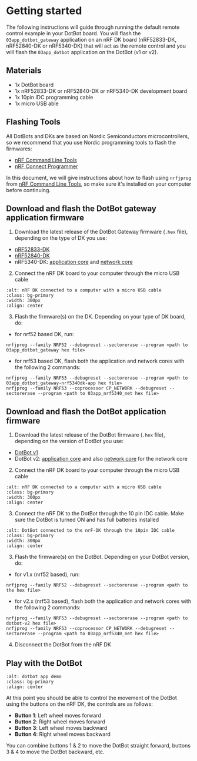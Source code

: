 # Getting started

The following instructions will guide through running the default remote
control example in your DotBot board. You will flash the `03app_dotbot_gateway`
application on an nRF DK board (nRF52833-DK, nRF52840-DK or nRF5340-DK) that will
act as the remote control and you will flash the `03app_dotbot` application on
the DotBot (v1 or v2).

## Materials

- 1x DotBot board
- 1x nRF52833-DK or nRF52840-DK or nRF5340-DK development board
- 1x 10pin IDC programming cable
- 1x micro USB able

## Flashing Tools

All DotBots and DKs are based on Nordic Semiconductors microcontrollers, so
we recommend that you use Nordic programming tools to flash the firmwares:

- [nRF Command Line Tools][nrf-cli-tools]
- [nRF Connect Programmer][nrf-connect-programmer]

In this document, we will give instructions about how to flash using `nrfjprog`
from [nRF Command Line Tools][nrf-cli-tools], so make sure it's installed on your
computer before continuing.

## Download and flash the DotBot gateway application firmware

1. Download the latest release of the DotBot Gateway firmware (`.hex` file),
  depending on the type of DK you use:
  - [nRF52833-DK][dotbot-gateway-hex-nrf52833dk]
  - [nRF52840-DK][dotbot-gateway-hex-nrf52840dk]
  - nRF5340-DK: [application core][dotbot-gateway-hex-nrf5340dk-app] and
    [network core][hex-nrf5340dk-net]

2. Connect the nRF DK board to your computer through the micro USB cable
  ```{image} _static/images/nRF-DK_connected.jpg
  :alt: nRF DK connected to a computer with a micro USB cable
  :class: bg-primary
  :width: 300px
  :align: center
  ```

3. Flash the firmware(s) on the DK. Depending on your type of DK board, do:
  - for nrf52 based DK, run:
  ```
  nrfjprog --family NRF52 --debugreset --sectorerase --program <path to 03app_dotbot_gateway hex file>
  ```
  - for nrf53 based DK, flash both the application and network cores with the following 2 commands:
  ```
  nrfjprog --family NRF53 --debugreset --sectorerase --program <path to 03app_dotbot_gateway-nrf5340dk-app hex file>
  nrfjprog --family NRF53 --coprocessor CP_NETWORK --debugreset --sectorerase --program <path to 03app_nrf5340_net hex file>
  ```

## Download and flash the DotBot application firmware

1. Download the latest release of the DotBot firmware (`.hex` file),
  depending on the version of DotBot you use:
  - [DotBot v1][dotbot-hex-dotbot-v1]
  - DotBot v2: [application core][dotbot-hex-dotbot-v2] and also
    [network core][hex-nrf5340dk-net] for the network core

2. Connect the nRF DK board to your computer through the micro USB cable
  ```{image} _static/images/nRF-DK_connected.jpg
  :alt: nRF DK connected to a computer with a micro USB cable
  :class: bg-primary
  :width: 300px
  :align: center
  ```

3. Connect the nRF DK to the DotBot through the 10 pin IDC cable. Make sure the
  DotBot is turned ON and has full batteries installed
  ```{image} _static/images/dotbot_and_dk_connected.jpg
  :alt: DotBot connected to the nrF-DK through the 10pin IDC cable
  :class: bg-primary
  :width: 300px
  :align: center
  ```

3. Flash the firmware(s) on the DotBot. Depending on your DotBot version, do:
  - for v1.x (nrf52 based), run:
  ```
  nrfjprog --family NRF52 --debugreset --sectorerase --program <path to the hex file>
  ```
  - for v2.x (nrf53 based), flash both the application and network cores with the
  following 2 commands:
  ```
  nrfjprog --family NRF53 --debugreset --sectorerase --program <path to dotbot-v2 hex file>
  nrfjprog --family NRF53 --coprocessor CP_NETWORK --debugreset --sectorerase --program <path to 03app_nrf5340_net hex file>
  ```

4. Disconnect the DotBot from the nRF DK

## Play with the DotBot

```{image} _static/images/03app_dotbot.gif
:alt: dotbot app demo
:class: bg-primary
:align: center
```

At this point you should be able to control the movement of the DotBot using the
buttons on the nRF DK, the controls are as follows:

- **Button 1**: Left wheel moves forward
- **Button 2**: Right wheel moves forward
- **Button 3**: Left wheel moves backward
- **Button 4**: Right wheel moves backward

You can combine buttons 1 & 2 to move the DotBot straight forward, buttons 3 &
4 to move the DotBot backward, etc.


[nrf-cli-tools]: https://infocenter.nordicsemi.com/topic/ug_nrf_cltools/UG/cltools/nrf_command_line_tools_lpage.html
[nrf-connect-programmer]: https://infocenter.nordicsemi.com/topic/ug_nc_programmer/UG/nrf_connect_programmer/ncp_introduction.html

[dotbot-gateway-hex-nrf52833dk]: https://github.com/DotBots/DotBot-firmware/releases/latest/download/03app_dotbot_gateway-nrf52833dk.hex
[dotbot-gateway-hex-nrf52840dk]: https://github.com/DotBots/DotBot-firmware/releases/latest/download/03app_dotbot_gateway-nrf52840dk.hex
[dotbot-gateway-hex-nrf5340dk-app]: https://github.com/DotBots/DotBot-firmware/releases/latest/download/03app_dotbot_gateway-nrf5340dk-app.hex

[dotbot-hex-dotbot-v1]: https://github.com/DotBots/DotBot-firmware/releases/latest/download/03app_dotbot-dotbot-v1.hex
[dotbot-hex-dotbot-v2]: https://github.com/DotBots/DotBot-firmware/releases/latest/download/03app_dotbot-dotbot-v2.hex

[hex-nrf5340dk-net]: https://github.com/DotBots/DotBot-firmware/releases/latest/download/03app_nrf5340_net-nrf5340dk-net.hex
